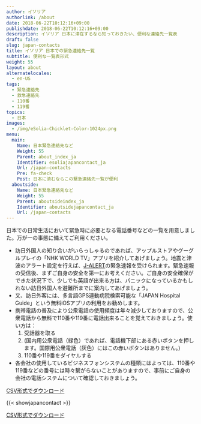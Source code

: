 ```yaml
---
author: イソリア
authorlink: /about
date: 2018-06-22T10:12:16+09:00
publishdate: 2018-06-22T10:12:16+09:00
description: イソリア 日本に滞在するなら知っておきたい、便利な連絡先一覧表
draft: false
slug: japan-contacts
title: イソリア 日本での緊急連絡先一覧
subtitle: 便利な一覧表形式
weight: 55
layout: about
alternatelocales:
  - en-US
tags:
  - 緊急連絡先
  - 救急連絡先
  - 110番
  - 119番
topics:
  - 日本
images:
  - /img/eSolia-Chicklet-Color-1024px.png
menu:
  main:
    Name: 日本緊急連絡先など
    Weight: 55
    Parent: about_index_ja
    Identifier: esoliajapancontact_ja
    Url: /japan-contacts
    Pre: fa-check
    Post: 日本に済むならこの緊急連絡先一覧が便利
  aboutside:
    Name: 日本緊急連絡先など
    Weight: 55
    Parent: aboutsideindex_ja
    Identifier: aboutsidejapancontact_ja
    Url: /japan-contacts
---
```


日本での日常生活において緊急時に必要となる電話番号などの一覧を用意しました。万が一の事態に備えてご利用ください。

* 訪日外国人の知り合いがいらっしゃるのであれば、アップルストアやグーグルプレイの「NHK WORLD TV」アプリを紹介してあげましょう。地震と津波のアラート設定を行えば、[J-ALERT](https://ja.wikipedia.org/wiki/%E5%85%A8%E5%9B%BD%E7%9E%AC%E6%99%82%E8%AD%A6%E5%A0%B1%E3%82%B7%E3%82%B9%E3%83%86%E3%83%A0)の緊急速報を受けられます。緊急速報の受信後、まずご自身の安全を第一にお考えください。ご自身の安全確保ができた状況下で、少しでも英語が出来る方は、パニックになっているかもしれない訪日外国人を避難所までに案内してあげましょう。 
* 又、訪日外客には、多言語GPS連動病院検索可能な「JAPAN Hospital Guide」という無料iOSアプリの利用をお勧めします。
* 携帯電話の普及により公衆電話の使用頻度は年々減少しておりますので、公衆電話から無料で110番や119番に電話出来ることを覚えておきましょう。使い方は：
  1. 受話器を取る
  1. (国内用公衆電話（緑色）であれば、電話機下部にある赤いボタンを押します。国際用公衆電話（灰色）にはこの赤いボタンはありません。)
  1. 110番や119番をダイヤルする
* 各会社の使用しているビジネスフォンシステムの種類にはよっては、110番や119番などの番号には時々繋がらないことがありますので、事前にご自身の会社の電話システムについて確認しておきましょう。

<a class="button is-esolia-blue-1" href="/eSolia-Japan-Emergency-Contacts.ja.csv">CSV形式でダウンロード</a>

{{< showjapancontact >}}

<a class="button is-esolia-blue-1" href="/eSolia-Japan-Emergency-Contacts.ja.csv">CSV形式でダウンロード</a>